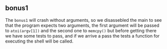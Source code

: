 ## bonus1
The `bonus1` will crash without arguments, so we disassebled the main to see that the program expects two arguments, the first argument will be passed to `atoi(argv[1])`
and the second one to `memcpy()` but before getting there we have some tests to pass, and if we arrive a pass the tests a function for executing the shell will be called.
